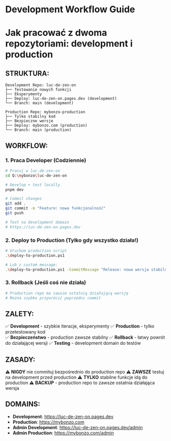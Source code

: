 # Development Workflow Guide
# Jak pracować z dwoma repozytoriami: development i production

## STRUKTURA:

```
Development Repo: luc-de-zen-on
├── Testowanie nowych funkcji
├── Eksperymenty
├── Deploy: luc-de-zen-on.pages.dev (development)
└── Branch: main (development)

Production Repo: mybonzo-production  
├── Tylko stabilny kod
├── Bezpieczne wersje
├── Deploy: mybonzo.com (production)
└── Branch: main (production)
```

## WORKFLOW:

### 1. Praca Developer (Codziennie)
```bash
# Pracuj w luc-de-zen-on
cd Q:\mybonzo\luc-de-zen-on

# Develop + test locally
pnpm dev

# Commit changes
git add .
git commit -m "Feature: nowa funkcjonalność"
git push

# Test na development domain
# https://luc-de-zen-on.pages.dev
```

### 2. Deploy to Production (Tylko gdy wszystko działa!)
```bash
# Uruchom production script
.\deploy-to-production.ps1

# Lub z custom message:
.\deploy-to-production.ps1 -CommitMessage "Release: nowa wersja stabilna"
```

### 3. Rollback (Jeśli coś nie działa)
```bash
# Production repo ma zawsze ostatnią działającą wersję
# Można szybko przywrócić poprzedni commit
```

## ZALETY:

✅ **Development** - szybkie iteracje, eksperymenty
✅ **Production** - tylko przetestowany kod  
✅ **Bezpieczeństwo** - production zawsze stabilny
✅ **Rollback** - łatwy powrót do działającej wersji
✅ **Testing** - development domain do testów

## ZASADY:

⚠️ **NIGDY** nie commituj bezpośrednio do production repo
⚠️ **ZAWSZE** testuj na development przed production
⚠️ **TYLKO** stabilne funkcje idą do production
⚠️ **BACKUP** - production repo to zawsze ostatnia działająca wersja

## DOMAINS:

- **Development**: https://luc-de-zen-on.pages.dev
- **Production**: https://mybonzo.com
- **Admin Development**: https://luc-de-zen-on.pages.dev/admin
- **Admin Production**: https://mybonzo.com/admin
